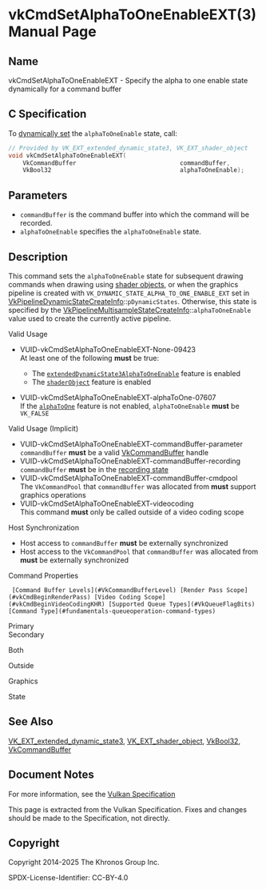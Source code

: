 # vkCmdSetAlphaToOneEnableEXT(3) Manual Page

## Name

vkCmdSetAlphaToOneEnableEXT - Specify the alpha to one enable state dynamically for a command buffer



## [](#_c_specification)C Specification

To [dynamically set](https://registry.khronos.org/vulkan/specs/latest/html/vkspec.html#pipelines-dynamic-state) the `alphaToOneEnable` state, call:

```c++
// Provided by VK_EXT_extended_dynamic_state3, VK_EXT_shader_object
void vkCmdSetAlphaToOneEnableEXT(
    VkCommandBuffer                             commandBuffer,
    VkBool32                                    alphaToOneEnable);
```

## [](#_parameters)Parameters

- `commandBuffer` is the command buffer into which the command will be recorded.
- `alphaToOneEnable` specifies the `alphaToOneEnable` state.

## [](#_description)Description

This command sets the `alphaToOneEnable` state for subsequent drawing commands when drawing using [shader objects](https://registry.khronos.org/vulkan/specs/latest/html/vkspec.html#shaders-objects), or when the graphics pipeline is created with `VK_DYNAMIC_STATE_ALPHA_TO_ONE_ENABLE_EXT` set in [VkPipelineDynamicStateCreateInfo](https://registry.khronos.org/vulkan/specs/latest/man/html/VkPipelineDynamicStateCreateInfo.html)::`pDynamicStates`. Otherwise, this state is specified by the [VkPipelineMultisampleStateCreateInfo](https://registry.khronos.org/vulkan/specs/latest/man/html/VkPipelineMultisampleStateCreateInfo.html)::`alphaToOneEnable` value used to create the currently active pipeline.

Valid Usage

- [](#VUID-vkCmdSetAlphaToOneEnableEXT-None-09423)VUID-vkCmdSetAlphaToOneEnableEXT-None-09423  
  At least one of the following **must** be true:
  
  - The [`extendedDynamicState3AlphaToOneEnable`](#features-extendedDynamicState3AlphaToOneEnable) feature is enabled
  - The [`shaderObject`](#features-shaderObject) feature is enabled
- [](#VUID-vkCmdSetAlphaToOneEnableEXT-alphaToOne-07607)VUID-vkCmdSetAlphaToOneEnableEXT-alphaToOne-07607  
  If the [`alphaToOne`](https://registry.khronos.org/vulkan/specs/latest/html/vkspec.html#features-alphaToOne) feature is not enabled, `alphaToOneEnable` **must** be `VK_FALSE`

Valid Usage (Implicit)

- [](#VUID-vkCmdSetAlphaToOneEnableEXT-commandBuffer-parameter)VUID-vkCmdSetAlphaToOneEnableEXT-commandBuffer-parameter  
  `commandBuffer` **must** be a valid [VkCommandBuffer](https://registry.khronos.org/vulkan/specs/latest/man/html/VkCommandBuffer.html) handle
- [](#VUID-vkCmdSetAlphaToOneEnableEXT-commandBuffer-recording)VUID-vkCmdSetAlphaToOneEnableEXT-commandBuffer-recording  
  `commandBuffer` **must** be in the [recording state](#commandbuffers-lifecycle)
- [](#VUID-vkCmdSetAlphaToOneEnableEXT-commandBuffer-cmdpool)VUID-vkCmdSetAlphaToOneEnableEXT-commandBuffer-cmdpool  
  The `VkCommandPool` that `commandBuffer` was allocated from **must** support graphics operations
- [](#VUID-vkCmdSetAlphaToOneEnableEXT-videocoding)VUID-vkCmdSetAlphaToOneEnableEXT-videocoding  
  This command **must** only be called outside of a video coding scope

Host Synchronization

- Host access to `commandBuffer` **must** be externally synchronized
- Host access to the `VkCommandPool` that `commandBuffer` was allocated from **must** be externally synchronized

Command Properties

     [Command Buffer Levels](#VkCommandBufferLevel) [Render Pass Scope](#vkCmdBeginRenderPass) [Video Coding Scope](#vkCmdBeginVideoCodingKHR) [Supported Queue Types](#VkQueueFlagBits) [Command Type](#fundamentals-queueoperation-command-types)

Primary  
Secondary

Both

Outside

Graphics

State

## [](#_see_also)See Also

[VK\_EXT\_extended\_dynamic\_state3](https://registry.khronos.org/vulkan/specs/latest/man/html/VK_EXT_extended_dynamic_state3.html), [VK\_EXT\_shader\_object](https://registry.khronos.org/vulkan/specs/latest/man/html/VK_EXT_shader_object.html), [VkBool32](https://registry.khronos.org/vulkan/specs/latest/man/html/VkBool32.html), [VkCommandBuffer](https://registry.khronos.org/vulkan/specs/latest/man/html/VkCommandBuffer.html)

## [](#_document_notes)Document Notes

For more information, see the [Vulkan Specification](https://registry.khronos.org/vulkan/specs/latest/html/vkspec.html#vkCmdSetAlphaToOneEnableEXT)

This page is extracted from the Vulkan Specification. Fixes and changes should be made to the Specification, not directly.

## [](#_copyright)Copyright

Copyright 2014-2025 The Khronos Group Inc.

SPDX-License-Identifier: CC-BY-4.0